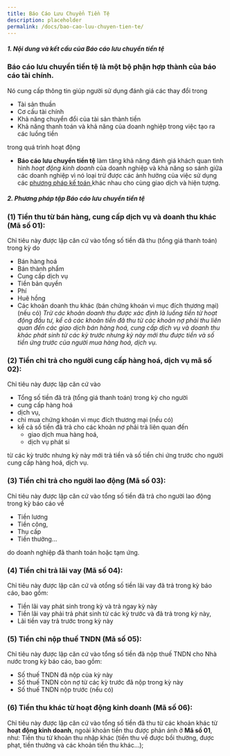 ```yaml
---
title: Báo Cáo Lưu Chuyển Tiền Tệ
description: placeholder
permalink: /docs/bao-cao-luu-chuyen-tien-te/
---
```



<div class="note">
  <h5>1. Nội dung và kết cấu của Báo cáo lưu chuyển tiền tệ</h5>
</div>


### **Báo cáo lưu chuyển tiền tệ** là một bộ phận hợp thành của báo cáo tài chính.
Nó cung cấp thông tin giúp người sử dụng đánh giá các thay đổi trong 
 * Tài sản thuần
 * Cơ cấu tài chính
 * Khả năng chuyển đổi của tài sản thành tiền
 * Khả năng thanh toán và khả năng của doanh nghiệp trong việc tạo ra các luồng tiền

trong quá trình hoạt động
 * **Báo cáo lưu chuyển tiền tệ** làm tăng khả năng đánh giá khách quan tình hình *hoạt động kinh doanh* của doanh nghiệp và khả năng so sánh giữa các doanh nghiệp vì nó loại trừ được các ảnh hưởng của việc sử dụng các <a href="https://nghethuatketoan.vn/docs/step-by-step/01-phuong-phap-chung-tu-ke-toan/" title="Phương pháp kế toán">phương pháp kế toán </a>khác nhau cho cùng giao dịch và hiện tượng. 


<div class="note">
 <h5>2. Phương pháp tập Báo cáo lưu chuyển tiền tệ</h5>
</div>


### (1) Tiền thu từ bán hàng, cung cấp dịch vụ và doanh thu khác (Mã số 01):
Chỉ tiêu này được lập căn cứ vào tổng số tiền đã thu (tổng giá thanh toán) trong kỳ do 
 * Bán hàng hoá
 * Bán thành phẩm
 * Cung cấp dịch vụ
 * Tiền bản quyền
 * Phí
 * Huê hồng 
 * Các khoản doanh thu khác (bán chứng khoán vì mục đích thương mại) (nếu có)
   *Trừ các khoản doanh thu được xác định là luống tiền từ hoạt động đầu tư, kể cả các khoản tiền đã thu từ các khoản nợ phải thu liên quan đến các giao dịch bán hàng hoá, cung cấp dịch vụ và doanh thu khác phát sinh từ các kỳ trước nhưng kỳ này mới thu được tiền và số tiền ứng trước của người mua hàng hoá, dịch vụ.*

### (2) Tiền chi trả cho người cung cấp hàng hoá, dịch vụ mã số 02): 
Chỉ tiêu này được lập căn cứ vào 
* Tổng số tiền đã trả (tổng giá thanh toán) trong kỳ cho người
 * cung cấp hàng hoá
 * dịch vụ,
 * chi mua chứng khoán vì mục đích thương mại (nếu có) 
 * kể cả số tiền đã trả cho các khoản nợ phải trả liên quan đến 
   * giao dịch mua hàng hoá, 
   * dịch vụ phát si

từ các kỳ trước nhưng kỳ này mới trả tiền và số tiền chi ứng trước cho người cung cấp hàng hoá, dịch vụ. 

### (3) Tiền chi trả cho người lao động (Mã số 03): 
Chỉ tiêu này được lập căn cứ vào tổng số tiền đã trả cho người lao động trong kỳ báo cáo về 
* Tiền lương
*  Tiền công, 
*  Thụ cấp
*  Tiền thưởng... 

do doanh nghiệp đã thanh toán hoặc tạm ứng.


### (4) Tiền chi trả lãi vay (Mã số 04):
Chỉ tiêu này được lập căn cứ và otổng số tiền lãi vay đã trả trong kỳ báo cáo, bao gồm:
 * Tiền lãi vay phát sinh trong kỳ và trả ngay kỳ này
 * Tiền lãi vay phải trả phát sinh từ các kỳ trước và đã trả trong kỳ này, 
 * Lãi tiền vay trả trước trong kỳ này

### (5) Tiền chi nộp thuế TNDN (Mã số 05): 
Chỉ tiêu này được lập căn cứ vào tổng số tiền đã nộp thuế TNDN cho Nhà nước trong kỳ báo cáo, bao gồm:
 * Số thuế TNDN đã nộp của kỳ này
 * Số thuế TNDN còn nợ từ các kỳ trước đã nộp trong kỳ này
 * Số thuế TNDN nộp trước (nếu có)

### (6) Tiền thu khác từ hoạt động kinh doanh (Mã số 06):
Chỉ tiêu này được lập căn cứ vào tổng số tiền đã thu từ các khoản khác từ **hoạt động kinh doanh**, ngoài khoản tiền thu được phản ánh ở **Mã số 01**, như: Tiền thu từ khoản thu nhập khác (tiền thu về được bồi thường, được phạt, tiền thưởng và các khoản tiền thu khác...); 

